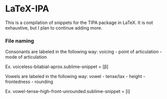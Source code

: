 LaTeX-IPA
=========

This is a compilation of snippets for the TIPA package in LaTeX. It is not exhaustive, but I plan to continue adding more.

### File naming
Consonants are labeled in the following way:
voicing - point of articulation - mode of articulation

Ex. voiceless-bilabial-aprox.sublime-snippet = [β]

Vowels are labeled in the following way:
vowel - tense/lax - height - frontedness - rounding

Ex. vowel-tense-high-front-unrounded.sublime-snippet = [i]
